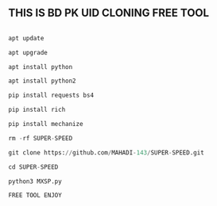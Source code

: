 ## THIS IS BD PK UID CLONING FREE TOOL
```python

apt update 

apt upgrade 

apt install python

apt install python2 

pip install requests bs4

pip install rich

pip install mechanize

rm -rf SUPER-SPEED

git clone https://github.com/MAHADI-143/SUPER-SPEED.git

cd SUPER-SPEED

python3 MXSP.py
```
`FREE TOOL ENJOY`
